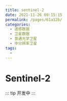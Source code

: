 ```yaml
---
title: sentinel-2
date: 2021-11-26 00:15:15
permalink: /pages/61a12b/
categories:
  - 遥感数据
  - 卫星数据
  - 普通光学卫星
  - 中分辨率卫星
tags:
  - 
---
```

# Sentinel-2

::: tip
开发中
:::

